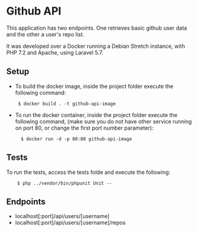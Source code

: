 # Github API

This application has two endpoints. One retrieves basic github user data and the other a user's repo list.

It was developed over a Docker running a Debian Stretch instance, with PHP 7.2 and Apache, using Laravel 5.7.

## Setup

 - To build the docker image, inside the project folder execute the following command:

        $ docker build . -t github-api-image
        
- To run the docker container, inside the project folder execute the following command, 
(make sure you do not have other service running on port 80, or change the first port number parameter):

        $ docker run -d -p 80:80 github-api-image
        
        
## Tests

   To run the tests, access the tests folde and execute the following:

        $ php ../vendor/bin/phpunit Unit --
        
## Endpoints

  - localhost[:port]/api/users/[username]
  - localhost[:port]/api/users/[username]/repos